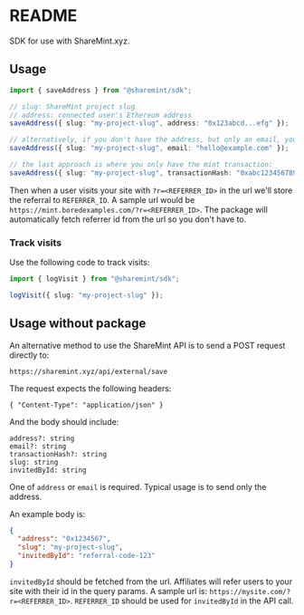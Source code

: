 # README

SDK for use with ShareMint.xyz.

## Usage

```ts
import { saveAddress } from "@sharemint/sdk";

// slug: ShareMint project slug
// address: connected user's Ethereum address
saveAddress({ slug: "my-project-slug", address: "0x123abcd...efg" });

// alternatively, if you don't have the address, but only an email, you can provide that instead:
saveAddress({ slug: "my-project-slug", email: "hello@example.com" });

// the last approach is where you only have the mint transaction:
saveAddress({ slug: "my-project-slug", transactionHash: "0xabc123456789" });
```

Then when a user visits your site with `?r=<REFERRER_ID>` in the url we'll store the referral to `REFERRER_ID`. A sample url would be `https://mint.boredexamples.com/?r=<REFERRER_ID>`. The package will automatically fetch referrer id from the url so you don't have to.

### Track visits

Use the following code to track visits:

```ts
import { logVisit } from "@sharemint/sdk";

logVisit({ slug: "my-project-slug" });
```

## Usage without package

An alternative method to use the ShareMint API is to send a POST request directly to:

`https://sharemint.xyz/api/external/save`

The request expects the following headers:

```
{ "Content-Type": "application/json" }
```

And the body should include:

```
address?: string
email?: string
transactionHash?: string
slug: string
invitedById: string
```

One of `address` or `email` is required. Typical usage is to send only the address.

An example body is:

```json
{
  "address": "0x1234567",
  "slug": "my-project-slug",
  "invitedById": "referral-code-123"
}
```

`invitedById` should be fetched from the url. Affiliates will refer users to your site with their id in the query params. A sample url is: `https://mysite.com/?r=<REFERRER_ID>`. `REFERRER_ID` should be used for `invitedById` in the API call.
